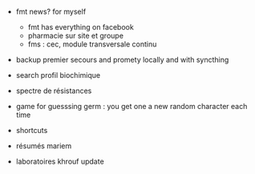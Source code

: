 - fmt news? for myself
    - fmt has everything on facebook
    - pharmacie sur site et groupe
    - fms : cec, module transversale continu

- backup premier secours and promety locally and with syncthing

- search profil biochimique
- spectre de résistances
- game for guesssing germ : you get one a new random character each time
- shortcuts
- résumés mariem
- laboratoires khrouf update
